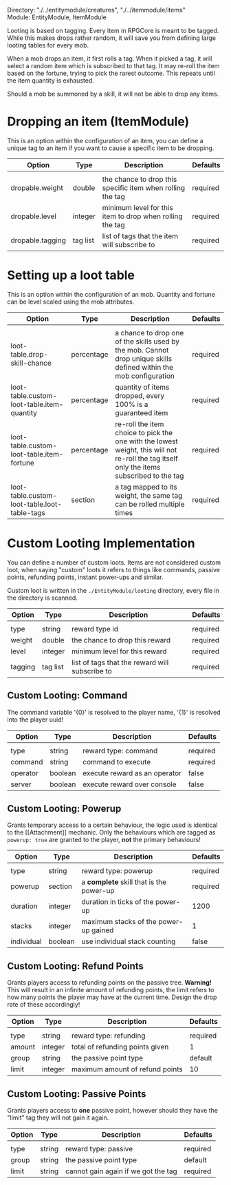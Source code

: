 Directory: "./../entitymodule/creatures", "./../itemmodule/items"  
Module: EntityModule, ItemModule  

Looting is based on tagging. Every item in RPGCore is meant to be tagged. While this makes drops rather random, it will save you from defining large looting tables for every mob.

When a mob drops an item, it first rolls a tag. When it picked a tag, it will select a random item which is subscribed to that tag. It may re-roll the item based on the fortune, trying to pick the rarest outcome. This repeats until the item quantity is exhausted.

Should a mob be summoned by a skill, it will not be able to drop any items.

# Dropping an item (ItemModule)

This is an option within the configuration of an item, you can define a unique tag to an item if you want to cause a specific item to be dropping.

| Option | Type | Description | Defaults |
|-|-|-|-|
| | | | |
| dropable.weight | double | the chance to drop this specific item when rolling the tag | required |
| dropable.level | integer | minimum level for this item to drop when rolling the tag | required |
| dropable.tagging | tag list | list of tags that the item will subscribe to | required |

# Setting up a loot table

This is an option within the configuration of an mob. Quantity and fortune can be level scaled using the mob attributes.

| Option | Type | Description | Defaults |
|-|-|-|-|
| | | | |
| loot-table.drop-skill-chance | percentage | a chance to drop one of the skills used by the mob. Cannot drop unique skills defined within the mob configuration | required |
| loot-table.custom-loot-table.item-quantity | percentage | quantity of items dropped, every 100% is a guaranteed item | required |
| loot-table.custom-loot-table.item-fortune | percentage | re-roll the item choice to pick the one with the lowest weight, this will not re-roll the tag itself only the items subscribed to the tag | required |
| loot-table.custom-loot-table.loot-table-tags | section | a tag mapped to its weight, the same tag can be rolled multiple times | required |

# Custom Looting Implementation

You can define a number of custom loots. Items are not considered custom loot, when saying "custom" loots it refers to things like commands, passive points, refunding points, instant power-ups and similar. 

Custom loot is written in the `./EntityModule/looting` directory, every file in the directory is scanned.

| Option | Type | Description | Defaults |
|-|-|-|-|
| | | | |
| type | string | reward type id | required |
| weight | double | the chance to drop this reward | required |
| level | integer | minimum level for this reward | required |
| tagging | tag list | list of tags that the reward will subscribe to | required |

## Custom Looting: Command

The command variable '{0}' is resolved to the player name, '{1}' is resolved into the player uuid!

| Option | Type | Description | Defaults |
|-|-|-|-|
| | | | |
| type | string | reward type: command | required |
| command | string | command to execute | required |
| operator | boolean | execute reward as an operator | false |
| server | boolean | execute reward over console | false |

## Custom Looting: Powerup

Grants temporary access to a certain behaviour, the logic used is identical to the [[Attachment]] mechanic. Only the behaviours which are tagged as `powerup: true` are granted to the player, **not** the primary behaviours!

| Option | Type | Description | Defaults |
|-|-|-|-|
| | | | |
| type | string | reward type: powerup | required |
| powerup | section | a **complete** skill that is the power-up | required |
| duration | integer | duration in ticks of the power-up  | 1200 |
| stacks | integer | maximum stacks of the power-up gained | 1 |
| individual | boolean | use individual stack counting | false |

## Custom Looting: Refund Points

Grants players access to refunding points on the passive tree. **Warning!** This will result in an infinite amount of refunding points, the limit refers to how many points the player may have at the current time. Design the drop rate of these accordingly!

| Option | Type | Description | Defaults |
|-|-|-|-|
| | | | |
| type | string | reward type: refunding | required |
| amount | integer | total of refunding points given | 1 |
| group | string | the passive point type | default | 
| limit | integer | maximum amount of refund points | 10 |

## Custom Looting: Passive Points

Grants players access to **one** passive point, however should they have the "limit" tag they will not gain it again.

| Option | Type | Description | Defaults |
|-|-|-|-|
| | | | |
| type | string | reward type: passive | required |
| group | string | the passive point type | default | 
| limit | string | cannot gain again if we got the tag | required |